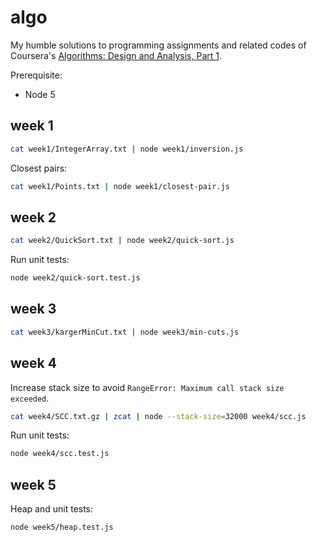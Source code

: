 # algo

My humble solutions to programming assignments and related codes of Coursera's [Algorithms: Design and Analysis, Part 1](https://www.coursera.org/course/algo).

Prerequisite:

- Node 5

## week 1

```sh
cat week1/IntegerArray.txt | node week1/inversion.js
```

Closest pairs:

```sh
cat week1/Points.txt | node week1/closest-pair.js
```

## week 2

```sh
cat week2/QuickSort.txt | node week2/quick-sort.js
```

Run unit tests:

```sh
node week2/quick-sort.test.js
```

## week 3

```sh
cat week3/kargerMinCut.txt | node week3/min-cuts.js
```

## week 4

Increase stack size to avoid `RangeError: Maximum call stack size exceeded`.

```sh
cat week4/SCC.txt.gz | zcat | node --stack-size=32000 week4/scc.js
```

Run unit tests:

```sh
node week4/scc.test.js
```

## week 5

Heap and unit tests:

```sh
node week5/heap.test.js
```
